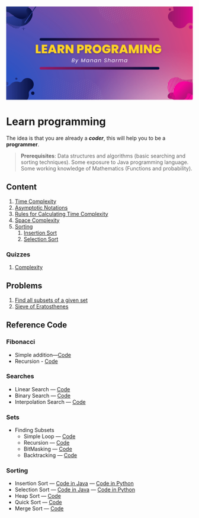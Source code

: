![Learn Programming](./Assets/Learn%20PROGRAMING.png)

# Learn programming

The idea is that you are already a ***coder***, this will help you to be a **programmer**.

> **Prerequisites**: Data structures and algorithms (basic searching and sorting techniques). Some exposure to Java
> programming language. Some working knowledge of Mathematics (Functions and probability).

## Content

1. [Time Complexity](./Notes/TimeComplexity.md)
2. [Asymptotic Notations](./Notes/AsymptoticNotations.md)
3. [Rules for Calculating Time Complexity](./Notes/RulesForCalculatingTimeComplexity.md)
4. [Space Complexity](./Notes/SpaceComplexity.md)
5. [Sorting](./Notes/Sorting/)
   1. [Insertion Sort](./Notes/Sorting/InsertionSort.md)
   2. [Selection Sort](./Notes/Sorting/SelectionSort.md)

### Quizzes

1. [Complexity](./Notes/Quiz/Complexity.html)

## Problems

1. [Find all subsets of a given set](./Notes/Problems/FindAllSubsetsOfSet.md)
2. [Sieve of Eratosthenes](./Notes/Problems/SieveOfEratosthenes.md)

## Reference Code

### Fibonacci

- Simple addition—[Code](./src/main/java/io/github/drmanan/learn/fibonacci/FibonacciSimple.java)
- Recursion - [Code](./src/main/java/io/github/drmanan/learn/fibonacci/FibonacciRecursion.java)

### Searches

- Linear Search — [Code](./src/main/java/io/github/drmanan/learn/search/LinearSearch.java)
- Binary Search — [Code](./src/main/java/io/github/drmanan/learn/search/BinarySearch.java)
- Interpolation Search — [Code](./src/main/java/io/github/drmanan/learn/search/interpolationSearch.java)

### Sets

- Finding Subsets
    - Simple Loop — [Code](./src/main/java/io/github/drmanan/learn/sets/FindSubsetsLoop.java)
    - Recursion — [Code](./src/main/java/io/github/drmanan/learn/sets/FindSubsetsRecursion.java)
    - BitMasking — [Code](./src/main/java/io/github/drmanan/learn/sets/FindSubsetsBitMasking.java)
    - Backtracking — [Code](./src/main/java/io/github/drmanan/learn/sets/FindSubsetsBacktracking.java)

### Sorting

- Insertion Sort — [Code in Java](./src/main/java/io/github/drmanan/learn/sort/InsertionSort.java) — [Code in Python](./src/main/python/sort/InsertionSort.py)
- Selection Sort — [Code in Java](./src/main/java/io/github/drmanan/learn/sort/SelectionSort.java) — [Code in Python](./src/main/python/sort/SelectionSort.py)
- Heap Sort — [Code](./src/main/java/io/github/drmanan/learn/sort/HeapSort.java)
- Quick Sort — [Code](./src/main/java/io/github/drmanan/learn/sort/QuickSorting.java)
- Merge Sort — [Code](./src/main/java/io/github/drmanan/learn/sort/MergeSort.java)
